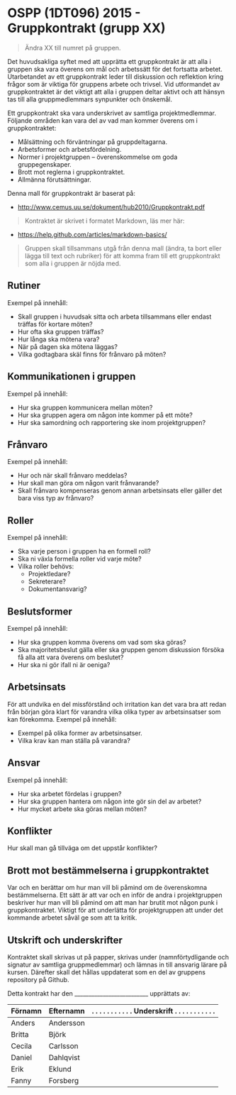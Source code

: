 # OSPP (1DT096) 2015 - Gruppkontrakt (grupp XX)

> Ändra XX till numret på gruppen.

Det huvudsakliga syftet med att upprätta ett gruppkontrakt är att alla i gruppen ska vara överens om mål och arbetssätt för det fortsatta arbetet. Utarbetandet av ett gruppkontrakt leder till diskussion och reflektion kring frågor som är viktiga för gruppens arbete och trivsel. Vid utformandet av gruppkontraktet är det viktigt att alla i gruppen deltar aktivt och att hänsyn tas till alla gruppmedlemmars synpunkter och önskemål.

Ett gruppkontrakt ska vara underskrivet av samtliga projektmedlemmar. Följande områden kan vara del av vad man kommer överens om i gruppkontraktet:

- Målsättning och förväntningar på gruppdeltagarna.
- Arbetsformer och arbetsfördelning.
- Normer i projektgruppen – överenskommelse om goda gruppegenskaper.
- Brott mot reglerna i gruppkontraktet.
- Allmänna förutsättningar.

Denna mall för gruppkontrakt är baserat på:
- http://www.cemus.uu.se/dokument/hub2010/Gruppkontrakt.pdf

> Kontraktet är skrivet i formatet Markdown, läs mer här: 
- https://help.github.com/articles/markdown-basics/

> Gruppen skall tillsammans utgå från denna mall (ändra, ta bort eller lägga till text och rubriker) för att komma fram till ett gruppkontrakt som alla i gruppen är nöjda med. 

## Rutiner

Exempel på innehåll: 
- Skall gruppen i huvudsak sitta och arbeta tillsammans eller endast träffas för kortare möten?
- Hur ofta ska gruppen träffas? 
- Hur långa ska mötena vara?
- När på dagen ska mötena läggas?
- Vilka godtagbara skäl finns för frånvaro på möten?


## Kommunikationen i gruppen

Exempel på innehåll: 
- Hur ska gruppen kommunicera mellan möten? 
- Hur ska gruppen agera om någon inte kommer på ett möte?
- Hur ska samordning och rapportering ske inom projektgruppen?

## Frånvaro

Exempel på innehåll: 
- Hur och när skall frånvaro meddelas?
- Hur skall man göra om någon varit frånvarande?
- Skall frånvaro kompenseras genom annan arbetsinsats eller gäller det bara viss typ av frånvaro?

## Roller

Exempel på innehåll: 
- Ska varje person i gruppen ha en formell roll?
- Ska ni växla formella roller vid varje möte?
- Vilka roller behövs:
  - Projektledare?
  - Sekreterare?
  - Dokumentansvarig?

## Beslutsformer

Exempel på innehåll: 
- Hur ska gruppen komma överens om vad som ska göras?
- Ska majoritetsbeslut gälla eller ska gruppen genom diskussion försöka få alla att vara överens om
beslutet? 
- Hur ska ni gör ifall ni är oeniga?

## Arbetsinsats

För att undvika en del missförstånd och irritation kan det vara bra att redan från början göra klart för varandra vilka olika typer av arbetsinsatser som kan förekomma. 
Exempel på innehåll: 
- Exempel på olika former av arbetsinsatser.
- Vilka krav kan man ställa på varandra?

## Ansvar

Exempel på innehåll: 
- Hur ska arbetet fördelas i gruppen?
- Hur ska gruppen hantera om någon inte gör sin del av arbetet?
- Hur mycket arbete ska göras mellan möten?

## Konflikter

Hur skall man gå tillväga om det uppstår konflikter?

## Brott mot bestämmelserna i gruppkontraktet

Var och en berättar om hur man vill bli påmind om de överenskomna bestämmelserna. Ett sätt är att var och en inför de andra i projektgruppen beskriver hur man vill bli påmind om att man har brutit mot någon punk i gruppkontraktet. Viktigt för att underlätta för projektgruppen att under det kommande arbetet såväl ge som att ta kritik.

## Utskrift och underskrifter

Kontraktet skall skrivas ut på papper, skrivas under (namnförtydligande och signatur av samtliga gruppmedlemmar) och lämnas in till ansvarig lärare på kursen. Därefter skall det hållas uppdaterat som en del av gruppens repository på Github. 

Detta kontrakt har den __________________________  upprättats av:


Förnamn | Efternamn | . . . . . . . . . . . Underskrift . . . . . . . . . . .   
--------|-----------|------------
Anders  | Andersson |
Britta  | Björk     |
Cecila  | Carlsson  |
Daniel  | Dahlqvist |
Erik    | Eklund    |
Fanny   | Forsberg  |
